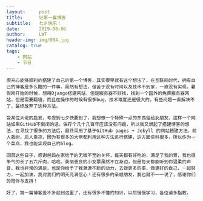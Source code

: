 ```yaml
---
layout:     post
title:      记第一篇博客
subtitle:   七夕快乐！
date:       2019-08-06
author:     LWT
header-img: img/004.jpg
catalog: true
tags:
    - 网站
    - 节日
---
```


    很开心能够顺利的搭建了自己的第一个博客，其实很早就有这个想法了，在互联网时代，拥有自己的博客是多么酷的一件事。虽然有想法，但苦于没有时间以及技术不到家，一直没有实现。暑假刚开始的时候，想用Django搭建网站，但是服务器不好找，找到一个国外的免费服务器网站，但是需要翻墙，而且在操作的时候有很多bug，技术难度还是很大的，有些问题一直解决不了，最终放弃了这种方法。

    受某位大佬的启发，考虑到七夕快要到了，我想做一个特殊一点的东西留给女朋友，这样一个网站如果GitHub不倒闭的话，保存个几十几百年应该没有问题，所以我又燃起了搭建博客的想法，在寻找了很多的方法后，最终采用了基于GitHub pages + Jekyll 的网站搭建方法。前人栽树，后人乘凉，因为有很多的大佬都利用这种方法进行搭建，这方面资料很多，所以作为一个菜鸟，我也能实现自己的blog。

    回首这些日子，感谢爸妈在家给予的无微不至的关怀，每天都有好吃的，满足了我的胃，我也很争气的长了五六斤肉，哈哈。美丽善良的小女票虽然不在身边，但是每天都能听到你温柔的声音，我也非常的满足，也是你给予了我源源不断的动力，去做更多的事，做更好的自己，一起努力，一起加油，我对我们的明天充满信心！还有很多的亲戚朋友，我也就不一一说了，感谢你们的陪伴与支持！

    好了，第一篇博客差不多就到这里了，还有很多不懂的知识，以后慢慢学习，各位请多指教。
